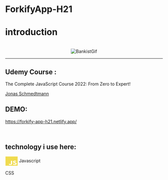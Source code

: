 <h1 style="text-align: "center"; style="font-weight: bold;">ForkifyApp-H21 </h1>

<h1>introduction</h1>

                 


<br>
<div style="text-align: center;">
<img alt="BankistGif" title="BankistGif" src="./github/Animação.gif" >
</div><hr>

## Udemy Course :
<p>The Complete JavaScript Course 2022: From Zero to Expert!<br>
</p>
                                                                    
<p><a href="https://www.udemy.com/course/the-complete-javascript-course/#instructor-1">Jonas Schmedtmann</a> <br>                                        </p>
                                                                    

## DEMO:
https://forkify-app-h21.netlify.app/

<br> <h2>technology i use here:</h2>

<p><span><img align="center" alt="Th-Js" height="30" width="40" src="https://raw.githubusercontent.com/devicons/devicon/master/icons/javascript/javascript-plain.svg"></span> Javascript</p>
<p>CSS</p>


